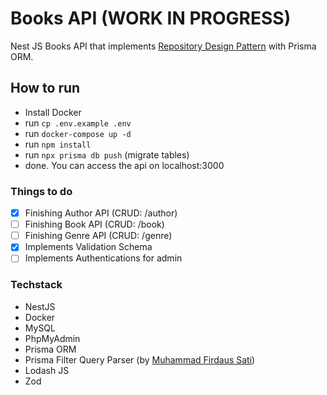 # Books API (WORK IN PROGRESS)

Nest JS Books API that implements [Repository Design Pattern](https://cubettech.com/resources/blog/introduction-to-repository-design-pattern/) with Prisma ORM.

## How to run

- Install Docker
- run `cp .env.example .env`
- run `docker-compose up -d`
- run `npm install`
- run `npx prisma db push` (migrate tables)
- done. You can access the api on localhost:3000

### Things to do

- [x] Finishing Author API (CRUD: /author)
- [ ] Finishing Book API (CRUD: /book)
- [ ] Finishing Genre API (CRUD: /genre)
- [x] Implements Validation Schema
- [ ] Implements Authentications for admin

### Techstack

- NestJS
- Docker
- MySQL
- PhpMyAdmin
- Prisma ORM
- Prisma Filter Query Parser (by [Muhammad Firdaus Sati](https://github.com/krsbx/prisma-fqp))
- Lodash JS
- Zod
